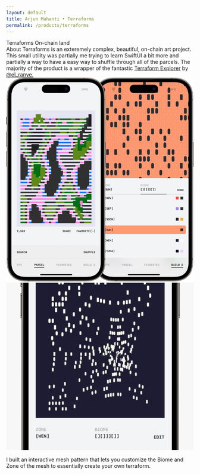 ```yaml
---
layout: default 
title: Arjun Mahanti • Terraforms
permalink: /products/terraforms
---
```


<section id="header-terraforms" class="color-terraforms">
    <div class="row">
        <span class="title white">Terraforms</span>
        <span class="subtitle white">On-chain land</span>
    </div>
</section>
<section>
    <div class="row">
        <span class="title">About</span>
        <span class="subtitle">Terraforms is an exteremely complex, beautiful, on-chain art project. This small utility was partially me trying to learn SwiftUI a bit more and partially a way to have a easy way to shuffle through all of the parcels. The majority of the product is a wrapper of the fantastic <a href="https://terraformexplorer.xyz/" target="_blank">Terraform Explorer</a> by <a href="https://twitter.com/el__ranye" target="_blank">@el_ranye.</a></span>
    </div>
</section>
<section>
    <img src="/img/products/terraforms/01.jpg">
</section>
<section>
    <img src="/img/products/terraforms/02.jpg">
    <p class="caption">I built an interactive mesh pattern that lets you customize the Biome and Zone of the mesh to essentially create your own terraform.</p>
</section>
